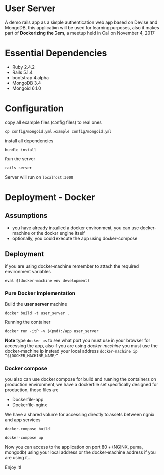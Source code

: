 # User Server

A demo rails app as a simple authentication web app based on Devise and MongoDB, this application will be used for learning purposes, also it makes part of **Dockerizing the Gem**, a meetup held in Cali on November 4, 2017

# Essential Dependencies

- Ruby 2.4.2
- Rails 5.1.4
- bootstrap 4.alpha
- MongoDB 3.4
- Mongoid 6.1.0

# Configuration

copy all example files (config files) to real ones

```
cp config/mongoid.yml.example config/mongoid.yml
```

install all dependencies

```
bundle install
```

Run the server

```
rails server
```

Server will run on `localhost:3000`

# Deployment - Docker

## Assumptions

- you have already installed a docker environment, you can use docker-machine or the docker engine itself
- optionally, you could execute the app using docker-compose

## Deployment

if you are using docker-machine remember to attach the required environment variables

```
eval $(docker-machine env development)
```

### Pure Docker implementation

Build the **user server** machine

```
docker build -t user_server .
```

Running the container

```
docker run -itP -v $(pwd):/app user_server
```

**Note** type `docker ps` to see what port you must use in your browser for accessing the app, also if you are using *docker-machine* you must use the docker-machine ip instead your local address `docker-machine ip “${DOCKER_MACHINE_NAME}”`

### Docker compose

you also can use docker compose for build and running the containers on production environment, we have a dockerfile set specifically designed for production, those files are

- Dockerfile-app
- Dockerfile-nginx

We have a shared volume for accessing directly to assets between ngnix and app services

```
docker-compose build
```

```
docker-compose up
```
Now you can access to the application on port 80 + (NGINX, puma, mongodb) using your local address or the docker-machine address if you are using it...

Enjoy it!
